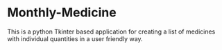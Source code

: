 # Monthly-Medicine
This is a python Tkinter based application for creating a list of medicines with individual quantities in a user friendly way. 

